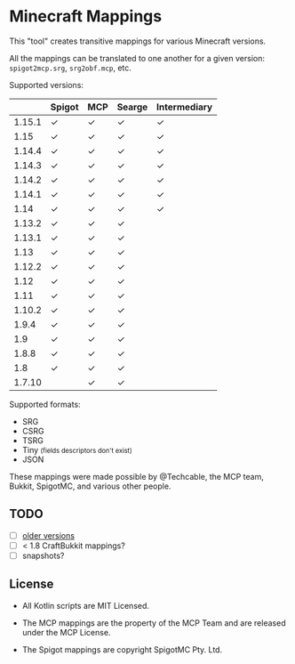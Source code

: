 # Minecraft Mappings

This "tool" creates transitive mappings for various Minecraft versions.

All the mappings can be translated to one another for a given version: `spigot2mcp.srg`, `srg2obf.mcp`, etc.

Supported versions:

|        | Spigot   | MCP      | Searge   | Intermediary |
|--------|----------|----------|----------|--------------|
| 1.15.1 | &#x2713; | &#x2713; | &#x2713; | &#x2713;     |
| 1.15   | &#x2713; | &#x2713; | &#x2713; | &#x2713;     |
| 1.14.4 | &#x2713; | &#x2713; | &#x2713; | &#x2713;     |
| 1.14.3 | &#x2713; | &#x2713; | &#x2713; | &#x2713;     |
| 1.14.2 | &#x2713; | &#x2713; | &#x2713; | &#x2713;     |
| 1.14.1 | &#x2713; | &#x2713; | &#x2713; | &#x2713;     |
| 1.14   | &#x2713; | &#x2713; | &#x2713; | &#x2713;     |
| 1.13.2 | &#x2713; | &#x2713; | &#x2713; |              |
| 1.13.1 | &#x2713; | &#x2713; | &#x2713; |              |
| 1.13   | &#x2713; | &#x2713; | &#x2713; |              |
| 1.12.2 | &#x2713; | &#x2713; | &#x2713; |              |
| 1.12   | &#x2713; | &#x2713; | &#x2713; |              |
| 1.11   | &#x2713; | &#x2713; | &#x2713; |              |
| 1.10.2 | &#x2713; | &#x2713; | &#x2713; |              |
| 1.9.4  | &#x2713; | &#x2713; | &#x2713; |              |
| 1.9    | &#x2713; | &#x2713; | &#x2713; |              |
| 1.8.8  | &#x2713; | &#x2713; | &#x2713; |              |
| 1.8    | &#x2713; | &#x2713; | &#x2713; |              |
| 1.7.10 |          | &#x2713; | &#x2713; |              |

Supported formats:

- SRG
- CSRG
- TSRG
- Tiny <small>(fields descriptors don't exist)</small>
- JSON

These mappings were made possible by @Techcable, the MCP team, Bukkit, SpigotMC, and various other people.

## TODO

- [ ] [older versions](https://github.com/agaricusb/MinecraftRemapping)
- [ ] < 1.8 CraftBukkit mappings?
- [ ] snapshots?

## License

* All Kotlin scripts are MIT Licensed.

* The MCP mappings are the property of the MCP Team and are released under the MCP License.

* The Spigot mappings are copyright SpigotMC Pty. Ltd.
